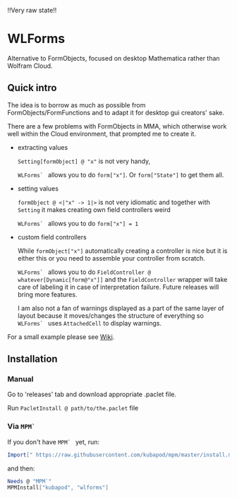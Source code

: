 !!Very raw state!!

# WLForms

Alternative to FormObjects, focused on desktop Mathematica rather than Wolfram Cloud.


## Quick intro

The idea is to borrow as much as possible from FormObjects/FormFunctions and to adapt it for desktop gui creators' sake.

There are a few problems with FormObjects in MMA, which otherwise work well within the Cloud environment, that prompted me to create it.

- extracting values

  `Setting[formObject] @ "x"` is not very handy, 
  
  ``WLForms` `` allows you to do `form["x"]`. Or `form["State"]` to get them all.

- setting values

  `formObject @ <|"x" -> 1|>` is not very idiomatic and together with `Setting` it makes creating own field controllers weird
   
   ``WLForms` `` allows you to do `form["x"] = 1`
   
- custom field controllers

  While `formObject["x"]` automatically creating a controller is nice but it is either this or you need to assemble your controller from scratch.
  
  ``WLForms` `` allows you to do `FieldController @ whatever[Dynamic[form@"x"]]` and the `FieldController` wrapper will take care of labeling it in case of interpretation failure. Future releases will bring more features.
  
  I am also not a fan of warnings displayed as a part of the same layer of layout because it moves/changes the structure of everything so ``WLForms` `` uses `AttachedCell` to display warnings.
  
  
For a small example please see [Wiki](https://github.com/kubaPod/WLForms/wiki).     
   



## Installation
 
### Manual
 
   Go to 'releases' tab and download appropriate .paclet file.
    
   Run `PacletInstall @ path/to/the.paclet` file
   
### Via ``MPM` ``
   
If you don't have ``MPM` `` yet, run:
   
```Mathematica
Import[" https://raw.githubusercontent.com/kubapod/mpm/master/install.m"]
```   

and then:
   
```Mathematica
Needs @ "MPM`"     
MPMInstall["kubapod", "wlforms"]
```

